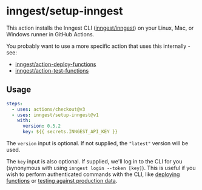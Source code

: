 # inngest/setup-inngest

This action installs the Inngest CLI ([inngest/inngest](https://github.com/inngest/inngest)) on your Linux, Mac, or Windows runner in GitHub Actions.

You probably want to use a more specific action that uses this internally - see:

- [inngest/action-deploy-functions](https://github.com/inngest/action-deploy-functions)
- [inngest/action-test-functions](https://github.com/inngest/action-test-functions)

## Usage

```yaml
steps:
  - uses: actions/checkout@v3
  - uses: inngest/setup-inngest@v1
    with:
      version: 0.5.2
      key: ${{ secrets.INNGEST_API_KEY }}
```

The `version` input is optional. If not supplied, the `"latest"` version will be used.

The `key` input is also optional. If supplied, we'll log in to the CLI for you (synonymous with using `inngest login --token [key]`). This is useful if you wish to perform authenticated commands with the CLI, like [deploying functions](https://github.com/inngest/action-deploy-functions) or [testing against production data](https://github.com/inngest/action-test-functions).
